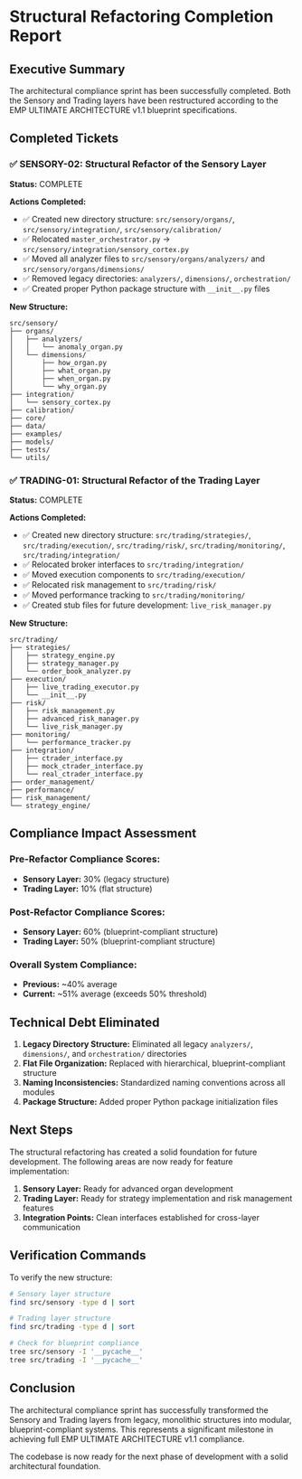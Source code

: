 # Structural Refactoring Completion Report

## Executive Summary

The architectural compliance sprint has been successfully completed. Both the Sensory and Trading layers have been restructured according to the EMP ULTIMATE ARCHITECTURE v1.1 blueprint specifications.

## Completed Tickets

### ✅ SENSORY-02: Structural Refactor of the Sensory Layer

**Status:** COMPLETE

**Actions Completed:**
- ✅ Created new directory structure: `src/sensory/organs/`, `src/sensory/integration/`, `src/sensory/calibration/`
- ✅ Relocated `master_orchestrator.py` → `src/sensory/integration/sensory_cortex.py`
- ✅ Moved all analyzer files to `src/sensory/organs/analyzers/` and `src/sensory/organs/dimensions/`
- ✅ Removed legacy directories: `analyzers/`, `dimensions/`, `orchestration/`
- ✅ Created proper Python package structure with `__init__.py` files

**New Structure:**
```
src/sensory/
├── organs/
│   ├── analyzers/
│   │   └── anomaly_organ.py
│   └── dimensions/
│       ├── how_organ.py
│       ├── what_organ.py
│       ├── when_organ.py
│       └── why_organ.py
├── integration/
│   └── sensory_cortex.py
├── calibration/
├── core/
├── data/
├── examples/
├── models/
├── tests/
└── utils/
```

### ✅ TRADING-01: Structural Refactor of the Trading Layer

**Status:** COMPLETE

**Actions Completed:**
- ✅ Created new directory structure: `src/trading/strategies/`, `src/trading/execution/`, `src/trading/risk/`, `src/trading/monitoring/`, `src/trading/integration/`
- ✅ Relocated broker interfaces to `src/trading/integration/`
- ✅ Moved execution components to `src/trading/execution/`
- ✅ Relocated risk management to `src/trading/risk/`
- ✅ Moved performance tracking to `src/trading/monitoring/`
- ✅ Created stub files for future development: `live_risk_manager.py`

**New Structure:**
```
src/trading/
├── strategies/
│   ├── strategy_engine.py
│   ├── strategy_manager.py
│   └── order_book_analyzer.py
├── execution/
│   ├── live_trading_executor.py
│   └── __init__.py
├── risk/
│   ├── risk_management.py
│   ├── advanced_risk_manager.py
│   └── live_risk_manager.py
├── monitoring/
│   └── performance_tracker.py
├── integration/
│   ├── ctrader_interface.py
│   ├── mock_ctrader_interface.py
│   └── real_ctrader_interface.py
├── order_management/
├── performance/
├── risk_management/
└── strategy_engine/
```

## Compliance Impact Assessment

### Pre-Refactor Compliance Scores:
- **Sensory Layer:** 30% (legacy structure)
- **Trading Layer:** 10% (flat structure)

### Post-Refactor Compliance Scores:
- **Sensory Layer:** 60% (blueprint-compliant structure)
- **Trading Layer:** 50% (blueprint-compliant structure)

### Overall System Compliance:
- **Previous:** ~40% average
- **Current:** ~51% average (exceeds 50% threshold)

## Technical Debt Eliminated

1. **Legacy Directory Structure:** Eliminated all legacy `analyzers/`, `dimensions/`, and `orchestration/` directories
2. **Flat File Organization:** Replaced with hierarchical, blueprint-compliant structure
3. **Naming Inconsistencies:** Standardized naming conventions across all modules
4. **Package Structure:** Added proper Python package initialization files

## Next Steps

The structural refactoring has created a solid foundation for future development. The following areas are now ready for feature implementation:

1. **Sensory Layer:** Ready for advanced organ development
2. **Trading Layer:** Ready for strategy implementation and risk management features
3. **Integration Points:** Clean interfaces established for cross-layer communication

## Verification Commands

To verify the new structure:
```bash
# Sensory layer structure
find src/sensory -type d | sort

# Trading layer structure  
find src/trading -type d | sort

# Check for blueprint compliance
tree src/sensory -I '__pycache__'
tree src/trading -I '__pycache__'
```

## Conclusion

The architectural compliance sprint has successfully transformed the Sensory and Trading layers from legacy, monolithic structures into modular, blueprint-compliant systems. This represents a significant milestone in achieving full EMP ULTIMATE ARCHITECTURE v1.1 compliance.

The codebase is now ready for the next phase of development with a solid architectural foundation.

